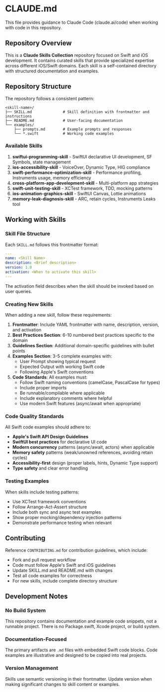 # CLAUDE.md

This file provides guidance to Claude Code (claude.ai/code) when working with code in this repository.

## Repository Overview

This is a **Claude Skills Collection** repository focused on Swift and iOS development. It contains curated skills that provide specialized expertise across different iOS/Swift domains. Each skill is a self-contained directory with structured documentation and examples.

## Repository Structure

The repository follows a consistent pattern:

```
<skill-name>/
├── SKILL.md              # Skill definition with frontmatter and instructions
├── README.md             # User-facing documentation
└── examples/
    ├── prompts.md        # Example prompts and responses
    └── *.swift           # Working code examples
```

### Available Skills

1. **swiftui-programming-skill** - SwiftUI declarative UI development, SF Symbols, state management
2. **ios-accessibility-skill** - VoiceOver, Dynamic Type, HIG compliance
3. **swift-performance-optimization-skill** - Performance profiling, Instruments usage, memory efficiency
4. **cross-platform-app-development-skill** - Multi-platform app strategies
5. **swift-unit-testing-skill** - XCTest framework, TDD, mocking patterns
6. **ios-animation-graphics-skill** - SwiftUI Canvas, Lottie animations
7. **memory-leak-diagnosis-skill** - ARC, retain cycles, Instruments Leaks tool

## Working with Skills

### Skill File Structure

Each `SKILL.md` follows this frontmatter format:
```yaml
---
name: <Skill Name>
description: <Brief description>
version: 1.0
activation: <When to activate this skill>
---
```

The activation field describes when the skill should be invoked based on user queries.

### Creating New Skills

When adding a new skill, follow these requirements:

1. **Frontmatter**: Include YAML frontmatter with name, description, version, and activation
2. **Best Practices Section**: 6-10 numbered best practices specific to the domain
3. **Guidelines Section**: Additional domain-specific guidelines with bullet points
4. **Examples Section**: 3-5 complete examples with:
   - User Prompt showing typical request
   - Expected Output with working Swift code
   - Following Apple's Swift conventions
5. **Code Standards**: All examples must:
   - Follow Swift naming conventions (camelCase, PascalCase for types)
   - Include proper imports
   - Be runnable/compilable where applicable
   - Include explanatory comments where helpful
   - Use modern Swift features (async/await when appropriate)

### Code Quality Standards

All Swift code examples should adhere to:

- **Apple's Swift API Design Guidelines**
- **SwiftUI best practices** for declarative UI code
- **Modern concurrency** patterns (async/await, actors) when applicable
- **Memory safety** patterns (weak/unowned references, avoiding retain cycles)
- **Accessibility-first** design (proper labels, hints, Dynamic Type support)
- **Type safety** and clear error handling

### Testing Examples

When skills include testing patterns:
- Use XCTest framework conventions
- Follow Arrange-Act-Assert structure
- Include both sync and async test examples
- Show proper mocking/dependency injection patterns
- Demonstrate performance testing when relevant

## Contributing

Reference `CONTRIBUTING.md` for contribution guidelines, which include:
- Fork and pull request workflow
- Code must follow Apple's Swift and iOS guidelines
- Update SKILL.md and README.md with changes
- Test all code examples for correctness
- For new skills, include complete directory structure

## Development Notes

### No Build System
This repository contains documentation and example code snippets, not a runnable project. There is no Package.swift, Xcode project, or build system.

### Documentation-Focused
The primary artifacts are `.md` files with embedded Swift code blocks. Code examples are illustrative and designed to be copied into real projects.

### Version Management
Skills use semantic versioning in their frontmatter. Update version when making significant changes to skill content or examples.

